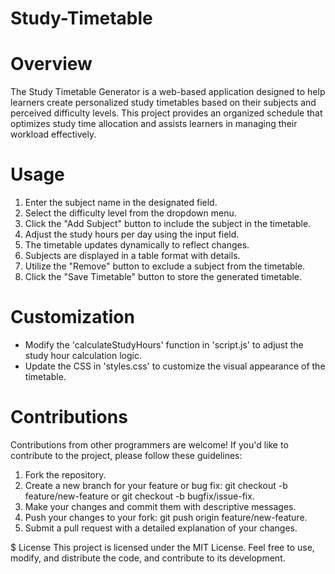 # Study-Timetable
# Overview
The Study Timetable Generator is a web-based application designed to help learners create personalized study timetables based on their subjects and perceived difficulty levels. This project provides an organized schedule that optimizes study time allocation and assists learners in managing their workload effectively.

# Usage
1. Enter the subject name in the designated field.
2. Select the difficulty level from the dropdown menu.
3. Click the "Add Subject" button to include the subject in the timetable.
4. Adjust the study hours per day using the input field.
5. The timetable updates dynamically to reflect changes.
6. Subjects are displayed in a table format with details.
7. Utilize the "Remove" button to exclude a subject from the timetable.
8. Click the "Save Timetable" button to store the generated timetable.

# Customization
- Modify the 'calculateStudyHours' function in 'script.js' to adjust the study hour calculation logic.
- Update the CSS in 'styles.css' to customize the visual appearance of the timetable.

# Contributions
Contributions from other programmers are welcome! If you'd like to contribute to the project, please follow these guidelines:

1. Fork the repository.
2. Create a new branch for your feature or bug fix: git checkout -b feature/new-feature or git checkout -b bugfix/issue-fix.
3. Make your changes and commit them with descriptive messages.
4. Push your changes to your fork: git push origin feature/new-feature.
5. Submit a pull request with a detailed explanation of your changes.

$ License
This project is licensed under the MIT License. Feel free to use, modify, and distribute the code, and contribute to its development.
